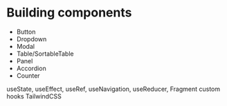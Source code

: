 # Building components

- Button
- Dropdown
- Modal
- Table/SortableTable
- Panel
- Accordion
- Counter

useState, useEffect, useRef, useNavigation, useReducer, Fragment
custom hooks
TailwindCSS
